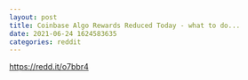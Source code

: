 ```yaml
--- 
layout: post 
title: Coinbase Algo Rewards Reduced Today - what to do... 
date: 2021-06-24 1624583635 
categories: reddit 
--- 
```

https://redd.it/o7bbr4